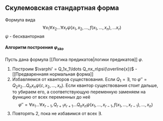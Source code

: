 ## Скулемовская стандартная форма
Формула вида $$\forall x_1\forall x_2\ldots \forall x_r \psi(x_1,x_2, \ldots,f(x_1,\ldots, x_n),\ldots x_r)$$
$\psi$ - бескванторная
#### Алгоритм построения $\varphi_{sko}$
Пусть дана формула [[Логика предикатов|логики предикатов]] $\varphi$.
1) Построим $\varphi' = Q_1x_1\ldots Q_nx_n\psi(\overline{x})$ - [[Предвареннаяя нормальная форма]]
2) Избавляемся от кванторов существования. Если $Q_1 = \exists$, то $\varphi'' = Q_2x_2\ldots Q_nx_n\psi(c, x_2, \ldots, x_n)$. Если квантор существования стоит дальше, то убираем его, а соответствующую переменную заменяем на функцию от всех переменных до неё $$\varphi'' = \forall x_1\ldots \forall x_{r-1}, Q_{r+1}x_{r+1}\ldots Q_nx_n\psi(x_1, \ldots, x_{r-1}, f(x_1, \ldots, x_{r-1}),\ldots, x_n)$$
3) Повторять 2, пока не избавимся от всех $\exists$.